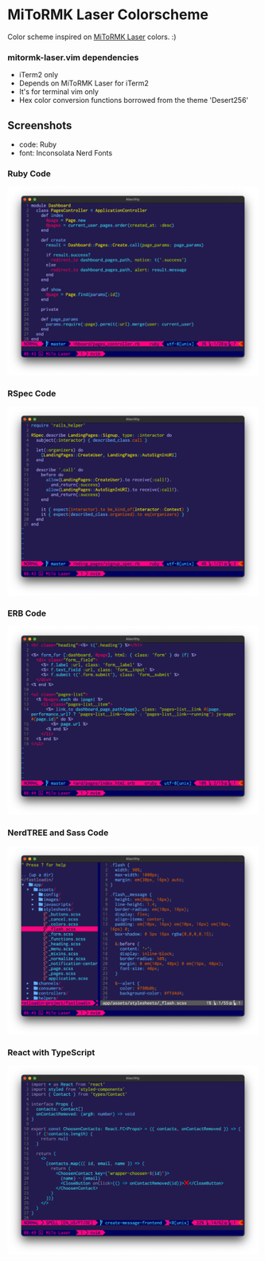 MiToRMK Laser Colorscheme
=========================

Color scheme inspired on [MiToRMK Laser](https://mitormk.com/portfolio/gmk-laser-round-2-2020/) colors. :)

### mitormk-laser.vim dependencies
- iTerm2 only
- Depends on MiToRMK Laser for iTerm2
- It's for terminal vim only
- Hex color conversion functions borrowed from the theme 'Desert256'

## Screenshots
- code: Ruby
- font: Inconsolata Nerd Fonts

### Ruby Code
![Ruby Code in MiToRMK Laser Colorscheme](https://github.com/stulzer/mitormk-laser/raw/master/images/ruby.png)

### RSpec Code
![RSpec Code in MiToRMK Laser Colorscheme](https://github.com/stulzer/mitormk-laser/raw/master/images/rspec.png)

### ERB Code
![Embeded Ruby HTML Code in MiToRMK Laser Colorscheme](https://github.com/stulzer/mitormk-laser/raw/master/images/erb.png)

### NerdTREE and Sass Code
![NerdTREE and Sass Code in MiToRMK Laser Colorscheme](https://github.com/stulzer/mitormk-laser/raw/master/images/nerdtree-sass.png)

### React with TypeScript
![React with TypeScript code in MiToRMK Laser Colorscheme](https://github.com/stulzer/mitormk-laser/raw/master/images/react-ts.png)
